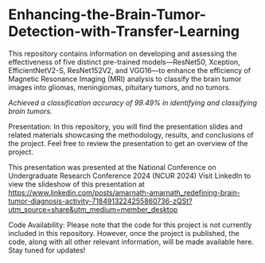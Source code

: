 # Enhancing-the-Brain-Tumor-Detection-with-Transfer-Learning
This repository contains information on developing and assessing the effectiveness of five distinct pre-trained models—ResNet50, Xception, EfficientNetV2-S, ResNet152V2, and VGG16—to enhance the efficiency of Magnetic Resonance Imaging (MRI) analysis to classify the brain tumor images into gliomas, meningiomas, pituitary tumors, and no tumors. 

*Achieved a classification accuracy of 99.49% in identifying and classifying brain tumors.*

Presentation:
In this repository, you will find the presentation slides and related materials showcasing the methodology, results, and conclusions of the project. Feel free to review the presentation to get an overview of the project.

This presentation was presented at the National Conference on Undergraduate Research Conference 2024 (NCUR 2024)
Visit LinkedIn to view the slideshow of this presentation at https://www.linkedin.com/posts/amarnath-amarnath_redefining-brain-tumor-diagnosis-activity-7184913224255860736-zQSt?utm_source=share&utm_medium=member_desktop

Code Availability:
Please note that the code for this project is not currently included in this repository. However, once the project is published, the code, along with all other relevant information, will be made available here. Stay tuned for updates!

